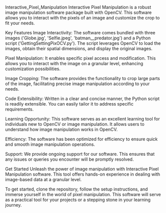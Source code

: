 Interactive_Pixel_Manipulation
Interactive Pixel Manipulation is a robust image manipulation software package built with OpenCV. This software allows you to interact with the pixels of an image and customize the crop to fit your needs.

Key Features
Image Interactivity: The software comes bundled with three images ('Globe.jpg', 'Selfie.jpeg', 'batman__predator.jpg') and a Python script ('GettingSettingPixOCV.py'). The script leverages OpenCV to load the images, obtain their spatial dimensions, and display the original images.

Pixel Manipulation: It enables specific pixel access and modification. This allows you to interact with the image on a granular level, enhancing customization possibilities.

Image Cropping: The software provides the functionality to crop large parts of the image, facilitating precise image manipulation according to your needs.

Code Extensibility: Written in a clear and concise manner, the Python script is readily extensible. You can easily tailor it to address specific requirements.

Learning Opportunity: This software serves as an excellent learning tool for individuals new to OpenCV or image manipulation. It allows users to understand how image manipulation works in OpenCV.

Efficiency: The software has been optimized for efficiency to ensure quick and smooth image manipulation operations.

Support: We provide ongoing support for our software. This ensures that any issues or queries you encounter will be promptly resolved.

Get Started
Unleash the power of image manipulation with Interactive Pixel Manipulation software. This tool offers hands-on experience in dealing with image-based data at a granular level.

To get started, clone the repository, follow the setup instructions, and immerse yourself in the world of pixel manipulation. This software will serve as a practical tool for your projects or a stepping stone in your learning journey.


